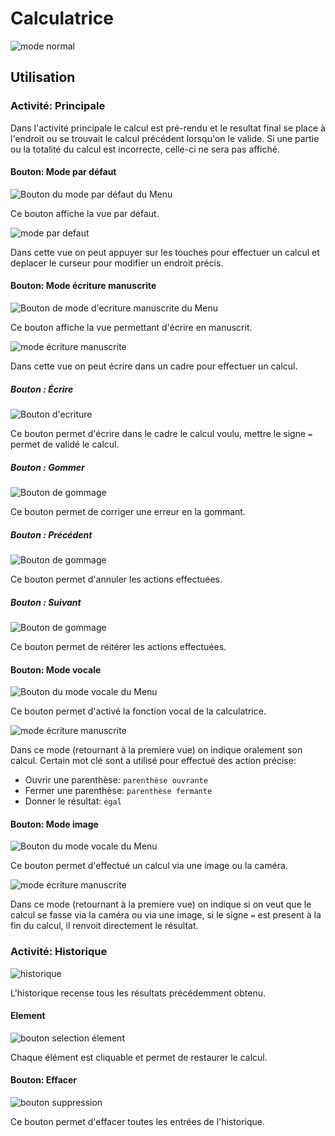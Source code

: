 # Calculatrice

![mode normal](https://raw.githubusercontent.com/warkenji/uc-901-calculatrice/master/img/choix1.png)

## Utilisation
### Activité: Principale
Dans l'activité principale le calcul est pré-rendu et le resultat final se place à l'endroit ou se trouvait le calcul précédent lorsqu'on le valide. Si une partie ou la totalité du calcul est incorrecte, celle-ci ne sera pas affiché.

#### Bouton: Mode par défaut
![Bouton du mode par défaut du Menu](https://raw.githubusercontent.com/warkenji/uc-901-calculatrice/master/img/menu_normal.png)

Ce bouton affiche la vue par défaut.

![mode par defaut](https://raw.githubusercontent.com/warkenji/uc-901-calculatrice/master/img/choix1.png)

Dans cette vue on peut appuyer sur les touches pour effectuer un calcul et deplacer le curseur pour modifier un endroit précis.

#### Bouton: Mode écriture manuscrite
![Bouton de mode d'ecriture manuscrite du Menu](https://raw.githubusercontent.com/warkenji/uc-901-calculatrice/master/img/menu_handwritting.png)

Ce bouton affiche la vue permettant d'écrire en manuscrit.

![mode écriture manuscrite](https://raw.githubusercontent.com/warkenji/uc-901-calculatrice/master/img/choix2.png)

Dans cette vue on peut écrire dans un cadre pour effectuer un calcul.

##### Bouton : Écrire
![Bouton d'ecriture](https://raw.githubusercontent.com/warkenji/uc-901-calculatrice/master/img/handwritting_ecrire.png)

Ce bouton permet d'écrire dans le cadre le calcul voulu, mettre le signe `=` permet de validé le calcul.

##### Bouton : Gommer
![Bouton de gommage](https://raw.githubusercontent.com/warkenji/uc-901-calculatrice/master/img/handwritting_effacer.png)

Ce bouton permet de corriger une erreur en la gommant.

##### Bouton : Précédent
![Bouton de gommage](https://raw.githubusercontent.com/warkenji/uc-901-calculatrice/master/img/handwritting_precedent.png)

Ce bouton permet d'annuler les actions effectuées.

##### Bouton : Suivant
![Bouton de gommage](https://raw.githubusercontent.com/warkenji/uc-901-calculatrice/master/img/handwritting_suivant.png)

Ce bouton permet de réitérer les actions effectuées.

#### Bouton: Mode vocale
![Bouton du mode vocale du Menu](https://raw.githubusercontent.com/warkenji/uc-901-calculatrice/master/img/menu_micro.png)

Ce bouton permet d'activé la fonction vocal de la calculatrice.

![mode écriture manuscrite](https://raw.githubusercontent.com/warkenji/uc-901-calculatrice/master/img/choix3.png)

Dans ce mode (retournant à la premiere vue) on indique oralement son calcul.
Certain mot clé sont a utilisé pour effectué des action précise:

- Ouvrir une parenthèse: `parenthèse ouvrante`
- Fermer une parenthèse: `parenthèse fermante`
- Donner le résultat: `égal`

#### Bouton: Mode image
![Bouton du mode vocale du Menu](https://raw.githubusercontent.com/warkenji/uc-901-calculatrice/master/img/menu_photo.png)

Ce bouton permet d'effectué un calcul via une image ou la caméra.

![mode écriture manuscrite](https://raw.githubusercontent.com/warkenji/uc-901-calculatrice/master/img/choix4.png)

Dans ce mode (retournant à la premiere vue) on indique si on veut que le calcul se fasse via la caméra ou via une image, si le signe `=` est present à la fin du calcul, il renvoit directement le résultat.

### Activité: Historique
![historique](https://raw.githubusercontent.com/warkenji/uc-901-calculatrice/master/img/historique.png)

L'historique recense tous les résultats précédemment obtenu.

#### Element
![bouton selection élement](https://raw.githubusercontent.com/warkenji/uc-901-calculatrice/master/img/item_historique.png)

Chaque élément est cliquable et permet de restaurer le calcul.

#### Bouton: Effacer
![bouton suppression](https://raw.githubusercontent.com/warkenji/uc-901-calculatrice/master/img/suppression_historique.png)

Ce bouton permet d'effacer toutes les entrées de l'historique.
